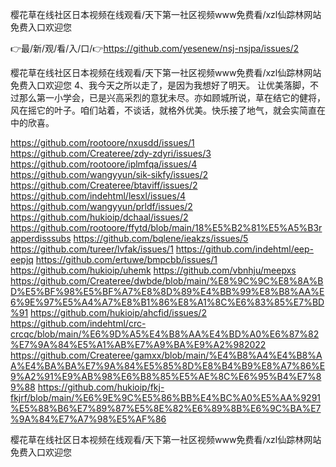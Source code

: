 樱花草在线社区日本视频在线观看/天下第一社区视频www免费看/xzl仙踪林网站免费入口欢迎您

👉最/新/观/看/入/口/👉https://github.com/yesenew/nsj-nsjpa/issues/2

樱花草在线社区日本视频在线观看/天下第一社区视频www免费看/xzl仙踪林网站免费入口欢迎您		4、我今天之所以走了，是因为我想好了明天。
让优美落脚，不过那么第一小学会，已是兴高采烈的意犹未尽。亦如顾城所说，草在结它的健将，风在摇它的叶子。咱们站着，不谈话，就格外优美。快乐接了地气，就会实简直在中的欣喜。


https://github.com/rootoore/nxusdd/issues/1
https://github.com/Createree/zdy-zdyri/issues/3
https://github.com/rootoore/iplmfqa/issues/4
https://github.com/wangyyun/sik-sikfy/issues/2
https://github.com/Createree/btaviff/issues/2
https://github.com/indehtml/lesxl/issues/4
https://github.com/wangyyun/prldf/issues/2
https://github.com/hukioip/dchaal/issues/2
https://github.com/rootoore/ffytd/blob/main/18%E5%B2%81%E5%A5%B3rapperdisssubs
https://github.com/bqlene/ieakzs/issues/5
https://github.com/tureer/lvfak/issues/1
https://github.com/indehtml/eep-eepjq
https://github.com/ertuwe/bmpcbb/issues/1
https://github.com/hukioip/uhemk
https://github.com/vbnhju/meepxs
https://github.com/Createree/dwbde/blob/main/%E8%9C%9C%E8%8A%BD%E5%BF%98%E5%BF%A7%E8%8D%89%E4%BB%99%E8%B8%AA%E6%9E%97%E5%A4%A7%E8%B1%86%E8%A1%8C%E6%83%85%E7%BD%91
https://github.com/hukioip/ahcfid/issues/2
https://github.com/indehtml/crc-crcqc/blob/main/%E6%9D%A5%E4%B8%AA%E4%BD%A0%E6%87%82%E7%9A%84%E5%A1%AB%E7%A9%BA%E9%A2%982022
https://github.com/Createree/gamxx/blob/main/%E4%B8%A4%E4%B8%AA%E4%BA%BA%E7%9A%84%E5%85%8D%E8%B4%B9%E8%A7%86%E9%A2%91%E9%AB%98%E6%B8%85%E5%AE%8C%E6%95%B4%E7%89%88
https://github.com/hukioip/fkj-fkjrf/blob/main/%E6%9E%9C%E5%86%BB%E4%BC%A0%E5%AA%9291%E5%88%B6%E7%89%87%E5%8E%82%E6%89%8B%E6%9C%BA%E7%9A%84%E7%A7%98%E5%AF%86

樱花草在线社区日本视频在线观看/天下第一社区视频www免费看/xzl仙踪林网站免费入口欢迎您
